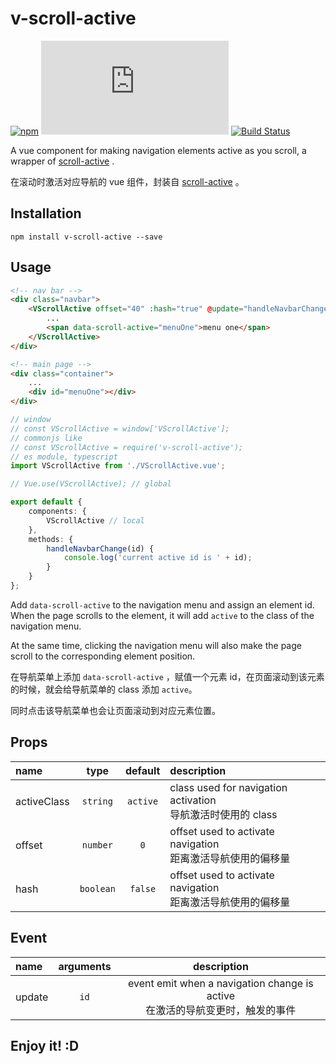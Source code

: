 # v-scroll-active

[![npm](https://img.shields.io/npm/v/v-scroll-active)](https://www.npmjs.com/package/v-scroll-active)
[![file size](https://img.shields.io/github/size/shalldie/scroll-active/dist/v-scroll-active.js)](https://github.com/shalldie/scroll-active)
[![Build Status](https://travis-ci.org/shalldie/scroll-active.svg?branch=master)](https://travis-ci.org/shalldie/scroll-active)

A vue component for making navigation elements active as you scroll, a wrapper of [scroll-active][scroll-active] .

在滚动时激活对应导航的 vue 组件，封装自 [scroll-active][scroll-active] 。

## Installation

    npm install v-scroll-active --save

## Usage

```html
<!-- nav bar -->
<div class="navbar">
    <VScrollActive offset="40" :hash="true" @update="handleNavbarChange">
        ...
        <span data-scroll-active="menuOne">menu one</span>
    </VScrollActive>
</div>

<!-- main page -->
<div class="container">
    ...
    <div id="menuOne"></div>
</div>
```

```ts
// window
// const VScrollActive = window['VScrollActive'];
// commonjs like
// const VScrollActive = require('v-scroll-active');
// es module, typescript
import VScrollActive from './VScrollActive.vue';

// Vue.use(VScrollActive); // global

export default {
    components: {
        VScrollActive // local
    },
    methods: {
        handleNavbarChange(id) {
            console.log('current active id is ' + id);
        }
    }
};
```

Add `data-scroll-active` to the navigation menu and assign an element id. When the page scrolls to the element, it will add `active` to the class of the navigation menu.

At the same time, clicking the navigation menu will also make the page scroll to the corresponding element position.

在导航菜单上添加 `data-scroll-active` ，赋值一个元素 id，在页面滚动到该元素的时候，就会给导航菜单的 class 添加 `active`。

同时点击该导航菜单也会让页面滚动到对应元素位置。

## Props

| name        |   type    | default  | description                                                      |
| :---------- | :-------: | :------: | :--------------------------------------------------------------- |
| activeClass | `string`  | `active` | class used for navigation activation <br> 导航激活时使用的 class |
| offset      | `number`  |   `0`    | offset used to activate navigation <br> 距离激活导航使用的偏移量 |
| hash        | `boolean` | `false`  | offset used to activate navigation <br> 距离激活导航使用的偏移量 |

## Event

| name   | arguments |                                    description                                    |
| :----- | :-------: | :-------------------------------------------------------------------------------: |
| update |   `id`    | event emit when a navigation change is active <br> 在激活的导航变更时，触发的事件 |

## Enjoy it! :D

[scroll-active]: https://github.com/shalldie/scroll-active
